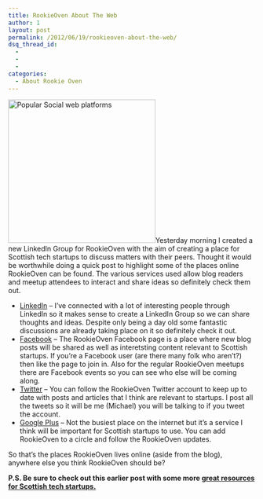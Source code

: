 ```yaml
---
title: RookieOven About The Web
author: 1
layout: post
permalink: /2012/06/19/rookieoven-about-the-web/
dsq_thread_id:
  - 
  - 
  - 
categories:
  - About Rookie Oven
---
```

[<img class="alignright size-medium wp-image-781" title="social-web-platforms" src="http://rookieoven.com/wp-content/uploads/2012/06/social-web-platforms-300x292.png" alt="Popular Social web platforms" width="300" height="292" />][1]Yesterday morning I created a new LinkedIn Group for RookieOven with the aim of creating a place for Scottish tech startups to discuss matters with their peers. Thought it would be worthwhile doing a quick post to highlight some of the places online RookieOven can be found. The various services used allow blog readers and meetup attendees to interact and share ideas so definitely check them out.

  * [LinkedIn][2] &#8211; I&#8217;ve connected with a lot of interesting people through LinkedIn so it makes sense to create a LinkedIn Group so we can share thoughts and ideas. Despite only being a day old some fantastic discussions are already taking place on it so definitely check it out.
  * [Facebook][3] &#8211; The RookieOven Facebook page is a place where new blog posts will be shared as well as interetsting content relevant to Scottish startups. If you&#8217;re a Facebook user (are there many folk who aren&#8217;t?) then like the page to join in. Also for the regular RookieOven meetups there are Facebook events so you can see who else will be coming along.
  * [Twitter][4] &#8211; You can follow the RookieOven Twitter account to keep up to date with posts and articles that I think are relevant to startups. I post all the tweets so it will be me (Michael) you will be talking to if you tweet the account.
  * [Google Plus][5] &#8211; Not the busiest place on the internet but it&#8217;s a service I think will be important for Scottish startups to use. You can add RookieOven to a circle and follow the RookieOven updates.

So that&#8217;s the places RookieOven lives online (aside from the blog), anywhere else you think RookieOven should be?

**P.S. Be sure to check out this earlier post with some more [great resources for Scottish tech startups.][6]**

 [1]: http://rookieoven.com/wp-content/uploads/2012/06/social-web-platforms.png
 [2]: http://www.linkedin.com/groups/RookieOven-Scottish-Tech-Startups-4492840?home=&gid=4492840&goback=%2Enmp_*1_*1_*1_*1_*1_*1_*1_*1_*1&trk=NUS_DISC-Q_gname "Linkedin RookieOven Group"
 [3]: https://www.facebook.com/RookieOven "Facebook RookieOven Tech Startups"
 [4]: http://twitter.com/RookieOven "RookieOven Twitter"
 [5]: https://plus.google.com/b/106302550411544270764/ "Google Plus RookieOven"
 [6]: http://rookieoven.com/2012/04/14/essential-scottish-tech-startup-resources/ "Essential Scottish Tech Startup Resources"
